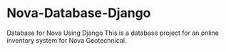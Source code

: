 # Nova-Database-Django
Database for Nova Using Django
This is a database project for an online inventory system for Nova Geotechnical. 

